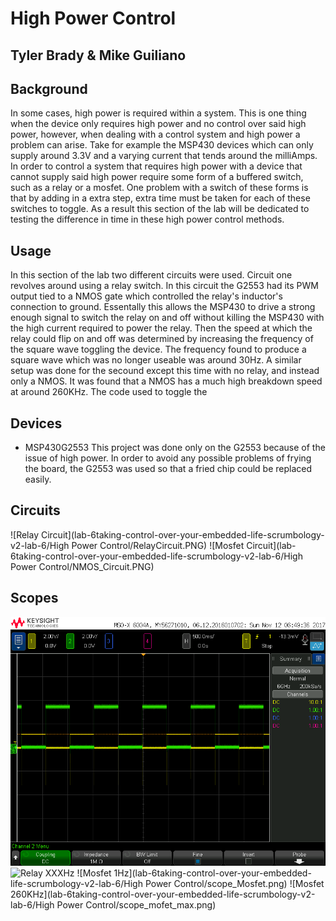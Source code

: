 # High Power Control

## Tyler Brady & Mike Guiliano

## Background
In some cases, high power is required within a system. This is one thing when the device only requires high power and no control over said high power, however,
when dealing with a control system and high power a problem can arise. Take for example the MSP430 devices which can only supply around 3.3V
and a varying current that tends around the milliAmps. In order to control a system that requires high power with a device that cannot supply said high power
require some form of a buffered switch, such as a relay or a mosfet. One problem with a switch of these forms is that by adding in a extra step,
extra time must be taken for each of these switches to toggle. As a result this section of the lab will be dedicated to testing the difference in time
in these high power control methods.

## Usage
In this section of the lab two different circuits were used. Circuit one revolves around using a relay switch.
In this circuit the G2553 had its PWM output tied to a NMOS gate which controlled the relay's inductor's connection to ground.
Essentally this allows the MSP430 to drive a strong enough signal to switch the relay on and off without killing the MSP430 with the high current 
required to power the relay. Then the speed at which the relay could flip on and off was determined by increasing the frequency of the square wave
toggling the device. The frequency found to produce a square wave which was no longer useable was around 30Hz.
A similar setup was done for the secound except this time with no relay, and instead only a NMOS. It was found that a NMOS has a much
high breakdown speed at around 260KHz. The code used to toggle the 

## Devices
* MSP430G2553
This project was done only on the G2553 because of the issue of high power. In order to avoid any possible problems
of frying the board, the G2553 was used so that a fried chip could be replaced easily.

## Circuits
![Relay Circuit](lab-6taking-control-over-your-embedded-life-scrumbology-v2-lab-6/High Power Control/RelayCircuit.PNG)
![Mosfet Circuit](lab-6taking-control-over-your-embedded-life-scrumbology-v2-lab-6/High Power Control/NMOS_Circuit.PNG)
## Scopes
![Relay 1Hz](https://github.com/RU09342/lab-6taking-control-over-your-embedded-life-scrumbology-v2-lab-6/blob/master/High%20Power%20Control/Relay.png)
![Relay XXXHz]()
![Mosfet 1Hz](lab-6taking-control-over-your-embedded-life-scrumbology-v2-lab-6/High Power Control/scope_Mosfet.png)
![Mosfet 260KHz](lab-6taking-control-over-your-embedded-life-scrumbology-v2-lab-6/High Power Control/scope_mofet_max.png)